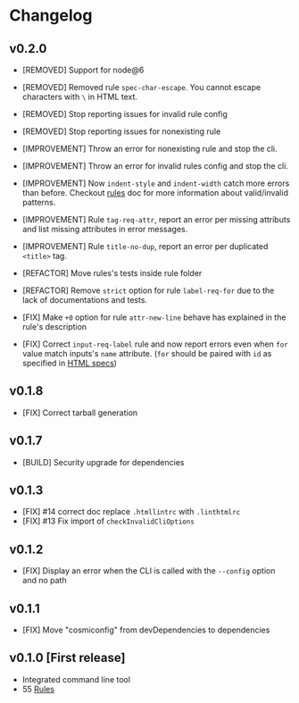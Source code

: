 # Changelog

## v0.2.0

* [REMOVED] Support for node@6
* [REMOVED] Removed rule `spec-char-escape`. You cannot escape characters with `\` in HTML text.
* [REMOVED] Stop reporting issues for invalid rule config
* [REMOVED] Stop reporting issues for nonexisting rule

* [IMPROVEMENT] Throw an error for nonexisting rule and stop the cli.
* [IMPROVEMENT] Throw an error for invalid rules config and stop the cli.
* [IMPROVEMENT] Now `indent-style` and `indent-width` catch more errors than before. Checkout [rules](./lib/rules/indent-style/README.md) doc for more information about valid/invalid patterns.
* [IMPROVEMENT] Rule `tag-req-attr`, report an error per missing attributs and list missing attributes in error messages.
* [IMPROVEMENT] Rule `title-no-dup`, report an error per duplicated `<title>` tag.

* [REFACTOR] Move rules's tests inside rule folder
* [REFACTOR] Remove `strict` option for rule `label-req-for` due to the lack of documentations and tests.

* [FIX] Make `+0` option for rule `attr-new-line` behave has explained in the rule's description
* [FIX] Correct `input-req-label` rule and now report errors even when `for` value match inputs's `name` attribute. (`for` should be paired with `id` as specified in [HTML specs](https://www.w3.org/TR/html52/sec-forms.html#element-attrdef-label-for))

## v0.1.8

* [FIX] Correct tarball generation

## v0.1.7

* [BUILD] Security upgrade for dependencies

## v0.1.3

* [FIX] #14 correct doc replace `.htmllintrc` with `.linthtmlrc`
* [FIX] #13 Fix import of `checkInvalidCliOptions`

## v0.1.2

* [FIX] Display an error when the CLI is called with the `--config` option and no path

## v0.1.1

* [FIX] Move "cosmiconfig" from devDependencies to dependencies

## v0.1.0 [First release]

* Integrated command line tool
* 55 [Rules](./docs/rules)
